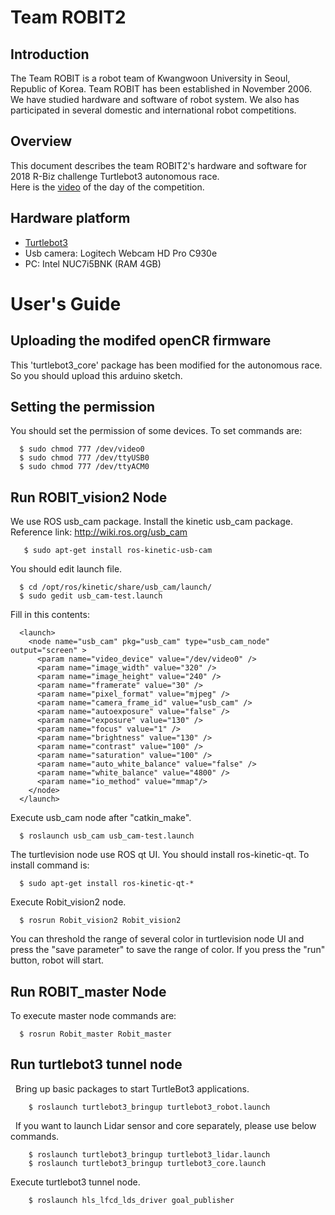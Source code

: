 # Team ROBIT2

Introduction
-
The Team ROBIT is a robot team of Kwangwoon University in Seoul, Republic of Korea. Team ROBIT has been established in November 2006. We have studied hardware and software of robot system. We also has participated in several domestic and international robot competitions.

Overview
-
This document describes the team ROBIT2's hardware and software for 2018 R-Biz challenge Turtlebot3 autonomous race.  
Here is the [video](https://www.youtube.com/watch?v=2NJ0AukbBek) of the day of the competition.

Hardware platform
-
+ [Turtlebot3](http://emanual.robotis.com/docs/en/platform/turtlebot3/overview/) 
+ Usb camera: Logitech Webcam HD Pro C930e
+ PC: Intel NUC7i5BNK (RAM 4GB)

# User's Guide

Uploading the modifed openCR firmware
-
This 'turtlebot3_core' package has been modified for the autonomous race. So you should upload this arduino sketch.

Setting the permission
-
You should set the permission of some devices. To set commands are:

      $ sudo chmod 777 /dev/video0
      $ sudo chmod 777 /dev/ttyUSB0
      $ sudo chmod 777 /dev/ttyACM0

Run ROBIT_vision2 Node
-
We use ROS usb_cam package. Install the kinetic usb_cam package. 
  Reference link: http://wiki.ros.org/usb_cam
       
       $ sudo apt-get install ros-kinetic-usb-cam
  
  You should edit launch file. 
      
      $ cd /opt/ros/kinetic/share/usb_cam/launch/
      $ sudo gedit usb_cam-test.launch 
    
  Fill in this contents:
      
      <launch>
        <node name="usb_cam" pkg="usb_cam" type="usb_cam_node" output="screen" >
          <param name="video_device" value="/dev/video0" />
          <param name="image_width" value="320" />
          <param name="image_height" value="240" />
          <param name="framerate" value="30" />
          <param name="pixel_format" value="mjpeg" />
          <param name="camera_frame_id" value="usb_cam" />
          <param name="autoexposure" value="false" />
          <param name="exposure" value="130" />
          <param name="focus" value="1" />
          <param name="brightness" value="130" />
          <param name="contrast" value="100" />
          <param name="saturation" value="100" />
          <param name="auto_white_balance" value="false" />
          <param name="white_balance" value="4800" />
          <param name="io_method" value="mmap"/>
        </node>
      </launch>
  
  Execute usb_cam node after "catkin_make".
   
      $ roslaunch usb_cam usb_cam-test.launch 
    
  The turtlevision node use ROS qt UI. You should install ros-kinetic-qt. To install command is:
  
      $ sudo apt-get install ros-kinetic-qt-*
    
  Execute Robit_vision2 node.  
  
      $ rosrun Robit_vision2 Robit_vision2     
  
  You can threshold the range of several color in turtlevision node UI and press the "save parameter" to save the range of color. If you press the "run" button, robot will start.
  
Run ROBIT_master Node
-
 To execute master node commands are:  
  
      $ rosrun Robit_master Robit_master   

  ## Run turtlebot3 tunnel node
   Bring up basic packages to start TurtleBot3 applications.
    
        $ roslaunch turtlebot3_bringup turtlebot3_robot.launch

   If you want to launch Lidar sensor and core separately, please use below commands.
        
        $ roslaunch turtlebot3_bringup turtlebot3_lidar.launch
        $ roslaunch turtlebot3_bringup turtlebot3_core.launch
        
   Execute turtlebot3 tunnel node.
    
        $ roslaunch hls_lfcd_lds_driver goal_publisher
        
